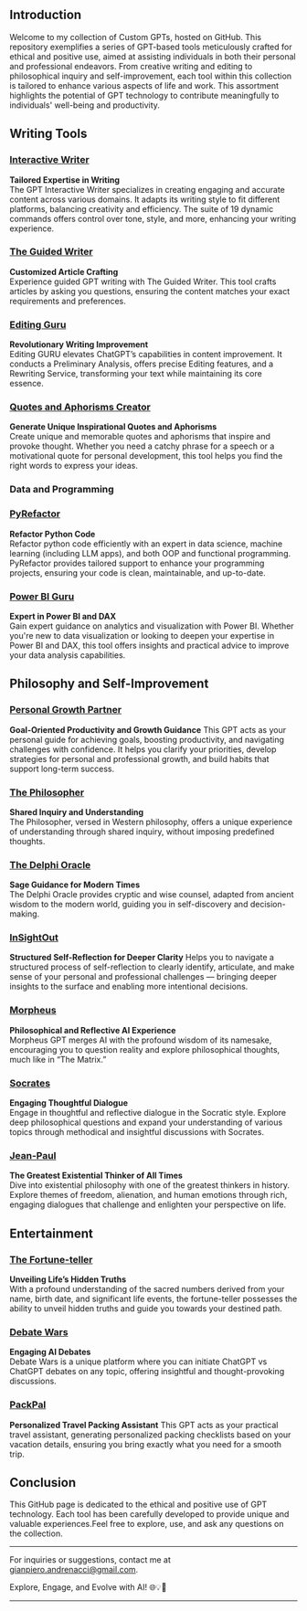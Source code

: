 ## Introduction

Welcome to my collection of Custom GPTs, hosted on GitHub. This repository exemplifies a series of GPT-based tools meticulously crafted for ethical and positive use, aimed at assisting individuals in both their personal and professional endeavors. From creative writing and editing to philosophical inquiry and self-improvement, each tool within this collection is tailored to enhance various aspects of life and work. This assortment highlights the potential of GPT technology to contribute meaningfully to individuals' well-being and productivity.

## Writing Tools

### [Interactive Writer](https://chat.openai.com/g/g-AaKhBisIN-interactive-writer)
**Tailored Expertise in Writing**  
The GPT Interactive Writer specializes in creating engaging and accurate content across various domains. It adapts its writing style to fit different platforms, balancing creativity and efficiency. The suite of 19 dynamic commands offers control over tone, style, and more, enhancing your writing experience.

### [The Guided Writer](https://chat.openai.com/g/g-spa305Ewq-the-best-guided-writer)
**Customized Article Crafting**  
Experience guided GPT writing with The Guided Writer. This tool crafts articles by asking you questions, ensuring the content matches your exact requirements and preferences.

### [Editing Guru](https://chat.openai.com/g/g-AZKC67NTa-editing-guru)
**Revolutionary Writing Improvement**  
Editing GURU elevates ChatGPT’s capabilities in content improvement. It conducts a Preliminary Analysis, offers precise Editing features, and a Rewriting Service, transforming your text while maintaining its core essence.

### [Quotes and Aphorisms Creator](https://chat.openai.com/g/g-DeqFMK8IN-quotes-and-aphorisms-creator)
**Generate Unique Inspirational Quotes and Aphorisms**  
Create unique and memorable quotes and aphorisms that inspire and provoke thought. Whether you need a catchy phrase for a speech or a motivational quote for personal development, this tool helps you find the right words to express your ideas.

### Data and Programming

### [PyRefactor](https://chat.openai.com/g/g-b0ChYyFYK-pyrefactor)
**Refactor Python Code**  
Refactor python code efficiently with an expert in data science, machine learning (including LLM apps), and both OOP and functional programming. PyRefactor provides tailored support to enhance your programming projects, ensuring your code is clean, maintainable, and up-to-date.

### [Power BI Guru](https://chat.openai.com/g/g-MccBo6YkF-power-bi-guru)
**Expert in Power BI and DAX**  
Gain expert guidance on analytics and visualization with Power BI. Whether you're new to data visualization or looking to deepen your expertise in Power BI and DAX, this tool offers insights and practical advice to improve your data analysis capabilities.


## Philosophy and Self-Improvement

### [Personal Growth Partner](https://chatgpt.com/g/g-6899befb04048191921760762b3bdfce-personal-growth-partner)

**Goal-Oriented Productivity and Growth Guidance**
This GPT acts as your personal guide for achieving goals, boosting productivity, and navigating challenges with confidence. It helps you clarify your priorities, develop strategies for personal and professional growth, and build habits that support long-term success.

### [The Philosopher](https://chat.openai.com/g/g-1KGHmUIWk-the-philosopher)
**Shared Inquiry and Understanding**  
The Philosopher, versed in Western philosophy, offers a unique experience of understanding through shared inquiry, without imposing predefined thoughts.

### [The Delphi Oracle](https://chat.openai.com/g/g-coVon6Rzr-the-delphi-oracle)
**Sage Guidance for Modern Times**  
The Delphi Oracle provides cryptic and wise counsel, adapted from ancient wisdom to the modern world, guiding you in self-discovery and decision-making.

### [InSightOut](https://chatgpt.com/g/g-6858f56397d48191ba2ea173c6ff724d-insightout)

**Structured Self-Reflection for Deeper Clarity**
Helps you to navigate a structured process of self-reflection to clearly identify, articulate, and make sense of your personal and professional challenges — bringing deeper insights to the surface and enabling more intentional decisions.

### [Morpheus](https://chat.openai.com/g/g-bszGmASOG-into-the-matrix)
**Philosophical and Reflective AI Experience**  
Morpheus GPT merges AI with the profound wisdom of its namesake, encouraging you to question reality and explore philosophical thoughts, much like in “The Matrix.”

### [Socrates](https://chat.openai.com/g/g-RBEnfDIto-socrates)
**Engaging Thoughtful Dialogue**  
Engage in thoughtful and reflective dialogue in the Socratic style. Explore deep philosophical questions and expand your understanding of various topics through methodical and insightful discussions with Socrates.

### [Jean-Paul](https://chat.openai.com/g/g-QqRpQbCIT-jean-paul)
**The Greatest Existential Thinker of All Times**  
Dive into existential philosophy with one of the greatest thinkers in history. Explore themes of freedom, alienation, and human emotions through rich, engaging dialogues that challenge and enlighten your perspective on life.

## Entertainment

### [The Fortune-teller](https://chat.openai.com/g/g-bszGmASOG-into-the-matrix)
**Unveiling Life’s Hidden Truths**  
With a profound understanding of the sacred numbers derived from your name, birth date, and significant life events, the fortune-teller possesses the ability to unveil hidden truths and guide you towards your destined path.

### [Debate Wars](https://chat.openai.com/g/g-3f6WLJxOX-debate-wars)
**Engaging AI Debates**  
Debate Wars is a unique platform where you can initiate ChatGPT vs ChatGPT debates on any topic, offering insightful and thought-provoking discussions.

### [PackPal](https://chatgpt.com/g/g-689389dcd67881918a3742607536e69b-packpal)

**Personalized Travel Packing Assistant**
This GPT acts as your practical travel assistant, generating personalized packing checklists based on your vacation details, ensuring you bring exactly what you need for a smooth trip.


## Conclusion

This GitHub page is dedicated to the ethical and positive use of GPT technology. Each tool has been carefully developed to provide unique and valuable experiences.Feel free to explore, use, and ask any questions on the collection. 

---

For inquiries or suggestions, contact me at [gianpiero.andrenacci@gmail.com](mailto:gianpiero.andrenacci@gmail.com).

Explore, Engage, and Evolve with AI! 🌐💡🚀

---
